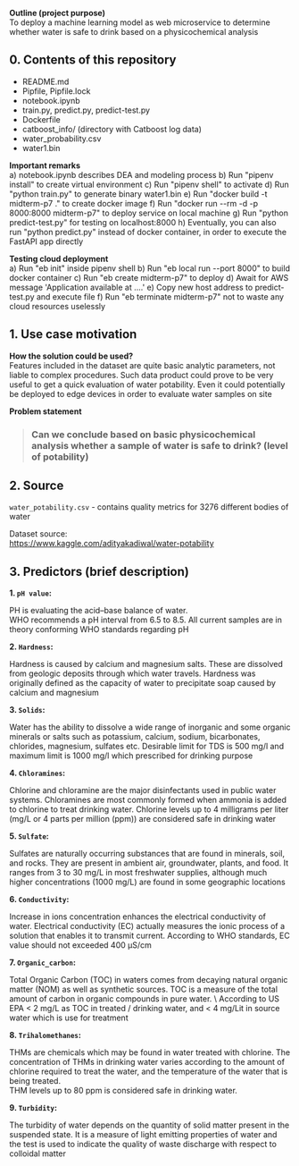 **Outline (project purpose)** \
To deploy a machine learning model as web microservice to determine whether water is safe to drink based on a physicochemical analysis

## 0. Contents of this repository
- README.md
- Pipfile, Pipfile.lock 
- notebook.ipynb
- train.py, predict.py, predict-test.py  
- Dockerfile
- catboost_info/ (directory with Catboost log data)
- water_probability.csv
- water1.bin

**Important remarks** \
a) notebook.ipynb describes DEA and modeling process b) Run "pipenv install" to create virtual environment c) Run "pipenv shell" to activate d) Run "python train.py" to generate binary water1.bin e) Run "docker build -t midterm-p7 ." to create docker image f) Run "docker run --rm -d -p 8000:8000 midterm-p7" to deploy service on local machine g) Run "python predict-test.py" for testing on localhost:8000 h) Eventually, you can also run "python predict.py" instead of docker container, in order to execute the FastAPI app directly

**Testing cloud deployment** \
a) Run "eb init" inside pipenv shell b) Run "eb local run --port 8000" to build docker container c) Run "eb create midterm-p7" to deploy d) Await for AWS message 'Application available at ....' e) Copy new host address to predict-test.py and execute file f) Run "eb terminate midterm-p7" not to waste any cloud resources uselessly 

## 1. Use case motivation
**How the solution could be used?** \
Features included in the dataset are quite basic analytic parameters, not liable to complex procedures.
Such data product could prove to be very useful to get a quick evaluation of water potability. Even it could potentially be deployed to edge devices in order to evaluate water samples on site 
<br />

**Problem statement** 
> ### Can we conclude based on basic physicochemical analysis whether a sample of water is safe to drink? (level of potability)

## 2. Source
`water_potability.csv` - contains quality metrics for 3276 different bodies of water

Dataset source: \
https://www.kaggle.com/adityakadiwal/water-potability

## 3. Predictors (brief description)

**1. `pH value`:**

PH is evaluating the acid–base balance of water. \
WHO recommends a pH interval from 6.5 to 8.5. All current samples are in theory conforming WHO standards regarding pH

**2. `Hardness`:**

Hardness is caused by calcium and magnesium salts. These are dissolved from geologic deposits through which water travels. Hardness was originally defined as the capacity of water to precipitate soap caused by calcium and magnesium

**3. `Solids`:**

Water has the ability to dissolve a wide range of inorganic and some organic minerals or salts such as potassium, calcium, sodium, bicarbonates, chlorides, magnesium, sulfates etc. Desirable limit for TDS is 500 mg/l and maximum limit is 1000 mg/l which prescribed for drinking purpose

**4. `Chloramines`:**

Chlorine and chloramine are the major disinfectants used in public water systems. Chloramines are most commonly formed when ammonia is added to chlorine to treat drinking water. Chlorine levels up to 4 milligrams per liter (mg/L or 4 parts per million (ppm)) are considered safe in drinking water

**5. `Sulfate`:**

Sulfates are naturally occurring substances that are found in minerals, soil, and rocks. They are present in ambient air, groundwater, plants, and food. It ranges from 3 to 30 mg/L in most freshwater supplies, although much higher concentrations (1000 mg/L) are found in some geographic locations

**6. `Conductivity`:**

Increase in ions concentration enhances the electrical conductivity of water. Electrical conductivity (EC) actually measures the ionic process of a solution that enables it to transmit current. According to WHO standards, EC value should not exceeded 400 μS/cm

**7. `Organic_carbon`:**

Total Organic Carbon (TOC) in waters comes from decaying natural organic matter (NOM) as well as synthetic sources. TOC is a measure of the total amount of carbon in organic compounds in pure water. \ According to US EPA < 2 mg/L as TOC in treated / drinking water, and < 4 mg/Lit in source water which is use for treatment

**8. `Trihalomethanes`:**

THMs are chemicals which may be found in water treated with chlorine. The concentration of THMs in drinking water varies according to the amount of chlorine required to treat the water, and the temperature of the water that is being treated. \
THM levels up to 80 ppm is considered safe in drinking water.

**9. `Turbidity`:**

The turbidity of water depends on the quantity of solid matter present in the suspended state. It is a measure of light emitting properties of water and the test is used to indicate the quality of waste discharge with respect to colloidal matter

   
